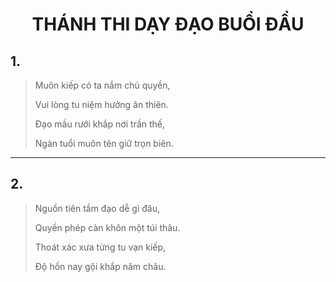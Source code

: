 # <center>THÁNH THI DẠY ĐẠO BUỔI ĐẦU</center>

## 1. 

> Muôn kiếp có ta nắm chủ quyền,
>
> Vui lòng tu niệm hưởng ân thiên.
>
> Đạo mầu rưới khắp nơi trần thế,
>
> Ngàn tuổi muôn tên giữ trọn biên.

---

## 2.

> Nguồn tiên tầm đạo dễ gì đâu,
>
> Quyền phép càn khôn một túi thâu.
>
> Thoát xác xưa từng tu vạn kiếp,
>
> Độ hồn nay gội khắp năm châu.
